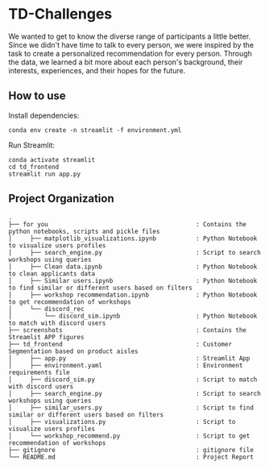 # TD-Challenges
We wanted to get to know the diverse range of participants a little better. Since we didn't have time to talk to every person, we were inspired by the task to create a personalized recommendation for every person. Through the data, we learned a bit more about each person's background, their interests, experiences, and their hopes for the future. 

## How to use

Install dependencies:

```
conda env create -n streamlit -f environment.yml
```

Run Streamlit:

```
conda activate streamlit
cd td_frontend
streamlit run app.py
```

## Project Organization

```
.
├── for you                                         : Contains the python notebooks, scripts and pickle files
│     ├── matplotlib_visualizations.ipynb           : Python Notebook to visualize users profiles
│     ├── search_engine.py                          : Script to search workshops using queries
│     ├── Clean data.ipynb                          : Python Notebook to clean applicants data
│     ├── Similar users.ipynb                       : Python Notebook to find similar or different users based on filters
│     ├── workshop recommendation.ipynb             : Python Notebook to get recommendation of workshops
│     └── discord_rec
│         └── discord_sim.ipynb                     : Python Notebook to match with discord users
├── screenshots                                     : Contains the Streamlit APP figures 
├── td_frontend                                     : Customer Segmentation based on product aisles
│     ├── app.py                                    : Streamlit App
│     ├── environment.yaml                          : Environment requirements file
│     ├── discord_sim.py                            : Script to match with discord users
│     ├── search_engine.py                          : Script to search workshops using queries
│     ├── similar_users.py                          : Script to find similar or different users based on filters
│     ├── visualizations.py                         : Script to visualize users profiles
│     └── workshop_recommend.py                     : Script to get recommendation of workshops
├── gitignore                                       : gitignore file
└── README.md                                       : Project Report 
```
